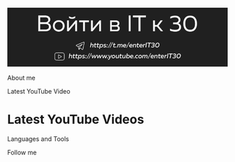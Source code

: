 [![Header](https://github.com/enterIT30/enterIT30/blob/main/image/github-header.jpg)](https://www.youtube.com/enterIT30)

About me

Latest YouTube Video

# Latest YouTube Videos
<!-- BLOG-POST-LIST:START -->
<!-- BLOG-POST-LIST:END -->

Languages and Tools

Follow me